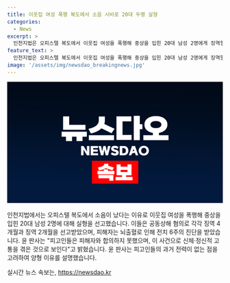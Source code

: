 ```yaml
---
title: 이웃집 여성 폭행 복도에서 소음 시비로 20대 두명 실형
categories:
  - News
excerpt: >
  인천지법은 오피스텔 복도에서 이웃집 여성을 폭행해 중상을 입힌 20대 남성 2명에게 징역형을 선고했다. 이들은 폭행 전에 택배 물건을 벽에 던진 이웃집 여성에게 조용히 해 달라고 했으나 발로 차이자, 폭행으로 이어졌다. 피해자는 뇌출혈과 전치 6주를 진단받았고, 합의 없이 피해를 입었다는 점이 강조되었다. 그러나 과거 전력이 없는 점 등을 고려해 양형되었다.
feature_text: >
  인천지법은 오피스텔 복도에서 이웃집 여성을 폭행해 중상을 입힌 20대 남성 2명에게 징역형을 선고했다. 이들은 폭행 전에 택배 물건을 벽에 던진 이웃집 여성에게 조용히 해 달라고 했으나 발로 차이자, 폭행으로 이어졌다. 피해자는 뇌출혈과 전치 6주를 진단받았고, 합의 없이 피해를 입었다는 점이 강조되었다. 그러나 과거 전력이 없는 점 등을 고려해 양형되었다.
image: '/assets/img/newsdao_breakingnews.jpg'
---
```


<p><img src="/assets/img/newsdao_breakingnews.jpg" alt="cryptoinkorea 속보" /></p>

<p>인천지법에서는 오피스텔 복도에서 소음이 났다는 이유로 이웃집 여성을 폭행해 중상을 입힌 20대 남성 2명에 대해 실형을 선고했습니다. 이들은 공동상해 혐의로 각각 징역 4개월과 징역 2개월을 선고받았으며, 피해자는 뇌출혈로 인해 전치 6주의 진단을 받았습니다. 윤 판사는 "피고인들은 피해자와 합의하지 못했으며, 이 사건으로 신체·정신적 고통을 겪은 것으로 보인다"고 밝혔습니다. 윤 판사는 피고인들의 과거 전력이 없는 점을 고려하여 양형 이유를 설명했습니다.</p>
실시간 뉴스 속보는, <a href="https://newsdao.kr" rel="dofollow">https://newsdao.kr</a>


